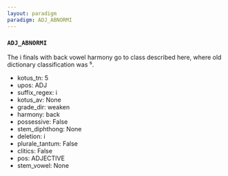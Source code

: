 ```yaml
---
layout: paradigm
paradigm: ADJ_ABNORMI
---
```

### ` ADJ_ABNORMI `

The i finals with back vowel harmony go to class described here, where old dictionary classification was ⁵.
* kotus_tn: 5
* upos: ADJ
* suffix_regex: i
* kotus_av: None
* grade_dir: weaken
* harmony: back
* possessive: False
* stem_diphthong: None
* deletion: i
* plurale_tantum: False
* clitics: False
* pos: ADJECTIVE
* stem_vowel: None
